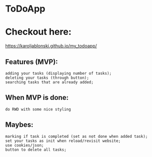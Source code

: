 # ToDoApp

# Checkout here:
https://karoljablonski.github.io/my_todoapp/

## Features (MVP):
    adding your tasks (displaying number of tasks);
    deleting your tasks (through button);
    searching tasks that are already added;

## When MVP is done:
    do RWD with some nice styling

## Maybes:
    marking if task is completed (set as not done when added task);
    set your tasks as init when reload/revisit website;
    use cookies/json;
    button to delete all tasks;